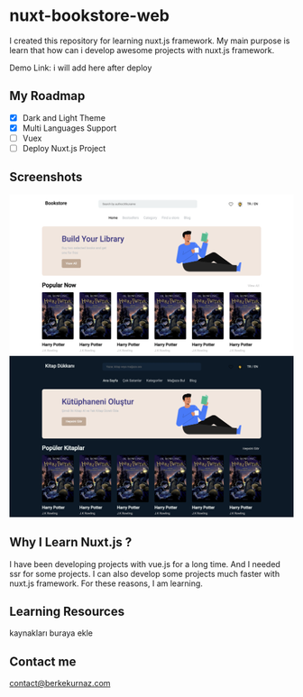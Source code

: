 # nuxt-bookstore-web
I created this repository for learning nuxt.js framework. My main purpose is learn that how can i develop awesome projects with nuxt.js framework.

Demo Link: i will add here after deploy

## My Roadmap
- [x] Dark and Light Theme
- [x] Multi Languages Support
- [ ] Vuex  
- [ ] Deploy Nuxt.js Project

## Screenshots
![screenshot1](https://github.com/berkekurnaz/nuxt-bookstore-web/blob/master/static/screenshot1.png?raw=true)
![screenshot2](https://github.com/berkekurnaz/nuxt-bookstore-web/blob/master/static/screenshot2.png?raw=true)

## Why I Learn Nuxt.js ?
I have been developing projects with vue.js for a long time. And I needed ssr for some projects. I can also develop some projects much faster with nuxt.js framework. For these reasons, I am learning.

## Learning Resources
kaynakları buraya ekle

## Contact me
contact@berkekurnaz.com
